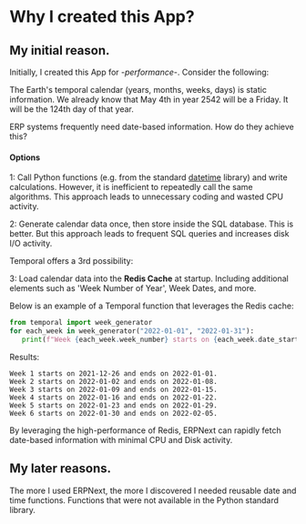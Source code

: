 # Why I created this App?

## My initial reason.
Initially, I created this App for -*performance*-.  Consider the following:

The Earth's temporal calendar (years, months, weeks, days) is static information.  We already know that May 4th in year 2542 will be a Friday.  It will be the 124th day of that year.

ERP systems frequently need date-based information.  How do they achieve this?

#### Options
1: Call Python functions (e.g. from the standard [datetime](https://docs.python.org/3/library/datetime.html) library) and write calculations. However, it is inefficient to repeatedly call the same algorithms. This approach leads to unnecessary coding and wasted CPU activity.

2: Generate calendar data once, then store inside the SQL database. This is better.  But this approach leads to frequent SQL queries and increases disk I/O activity.

Temporal offers a 3rd possibility:

3: Load calendar data into the **Redis Cache** at startup.  Including additional elements such as 'Week Number of Year', Week Dates, and more.

Below is an example of a Temporal function that leverages the Redis cache:
```python
from temporal import week_generator
for each_week in week_generator("2022-01-01", "2022-01-31"):
   print(f"Week {each_week.week_number} starts on {each_week.date_start} and ends on {each_week.date_end}.")
```

Results:
```
Week 1 starts on 2021-12-26 and ends on 2022-01-01.
Week 2 starts on 2022-01-02 and ends on 2022-01-08.
Week 3 starts on 2022-01-09 and ends on 2022-01-15.
Week 4 starts on 2022-01-16 and ends on 2022-01-22.
Week 5 starts on 2022-01-23 and ends on 2022-01-29.
Week 6 starts on 2022-01-30 and ends on 2022-02-05.
```

By leveraging the high-performance of Redis, ERPNext can rapidly fetch date-based information with minimal CPU and Disk activity.

## My later reasons.
The more I used ERPNext, the more I discovered I needed reusable date and time functions.  Functions that were not available in the Python standard library.
